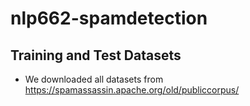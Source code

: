 # nlp662-spamdetection



## Training and Test Datasets

 - We downloaded all datasets from https://spamassassin.apache.org/old/publiccorpus/